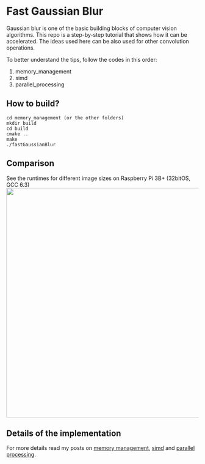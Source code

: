 # Fast Gaussian Blur
Gaussian blur is one of the basic building blocks of computer vision algorithms. This repo is a step-by-step tutorial that shows how it can be accelerated. The ideas used here can be also used for other convolution operations.

To better understand the tips, follow the codes in this order:
1. memory_management 
2. simd
3. parallel_processing

## How to build?
```
cd memory_management (or the other folders)
mkdir build
cd build
cmake ..
make
./fastGaussianBlur
```
## Comparison
See the runtimes for different image sizes on Raspberry Pi 3B+ (32bitOS, GCC 6.3) 
<img src="Comparison.jpg" width="600" >

## Details of the implementation
For more details read my posts on [memory management](http://imrid.net/?p=4142), [simd](http://imrid.net/?p=4173) and [parallel processing](http://imrid.net/?p=4192).
